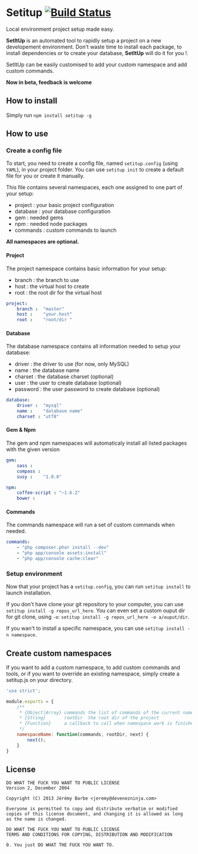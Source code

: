# Setitup [![Build Status](https://secure.travis-ci.org/CapMousse/setitup.png?branch=master)](http://travis-ci.org/CapMousse/setitup)

Local environment project setup made easy.

**SetItUp** is an automated tool to rapidly setup a project on a new developement environment. Don't waste time to install each package, to install dependencies or to create your database, **SetItUp** will do it for you !.

SetItUp can be easily customised to add your custom namespace and add custom commands.

**Now in beta, feedback is welcome**

## How to install

Simply run `npm install setitup -g`

## How to use

### Create a config file

To start, you need to create a config file, named `setitup.config` (using `YAML`), in your project folder. You can use `setitup init` to create a default file for you or create it manually.

This file contains several namespaces, each one assigned to one part of your setup:

- project : your basic project configuration
- database : your database configuration
- gem : needed gems
- npm : needed node packages
- commands : custom commands to launch

**All namespaces are optional.**


#### Project
The project namespace contains basic information for your setup: 
- branch : the branch to use
- host : the virtual host to create
- root : the root dir for the virtual host


```yaml
project:
    branch :  "master"
    host :    "your.host"
    root :    "root/dir "
```

#### Database
The database namespace contains all information needed to setup your database:
- driver : the driver to use (for now, only MySQL)
- name : the database name
- charset : the database charset (optional)
- user : the user to create database (optional)
- password : the user password to create database (optional)

```yaml
database:
    driver :  "mysql"
    name :    "database name"
    charset : "utf8"
```

#### Gem & Npm
The gem and npm namespaces will automaticaly install all listed packages with the given version

```yaml
gem:
    sass :
    compass :
    susy :    "1.0.8"

npm:
    coffee-script : "~1.6.2"
    bower :
```

#### Commands
The commands namespace will run a set of custom commands when needed. 

```yaml
commands:
    - "php composer.phar install --dev"
    - "php app/console assets:install"
    - "php app/console cache:clear"
```

### Setup environment

Now that your project has a `setitup.config`, you can run `setitup install` to launch installation.

If you don't have clone your git repository to your computer, you can use `setitup install -g repos_url_here`. You can even set a custom ouput dir for git clone, using `-o`: `setitup install -g repos_url_here -o a/ouput/dir`.

If you wan't to install a specific namespace, you can use `setitup install -n namespace`.

## Create custom namespaces

If you want to add a custom namespace, to add custom commands and tools, or if you want to override an existing namespace, simply create a setitup.js on your directory.

```javascript
'use strict';

module.exports = {
    /**
     * {Object|Array} commands the list of commands of the current namespace
     * {String}       rootDir  the root dir of the project
     * {Function}     a callback to call when namespace work is finished
     */
    namespaceName: function(commands, rootDir, next) {
        next();
    }
}
```

## License

```
DO WHAT THE FUCK YOU WANT TO PUBLIC LICENSE
Version 2, December 2004

Copyright (C) 2013 Jérémy Barbe <jeremy@devenezninja.com>

Everyone is permitted to copy and distribute verbatim or modified
copies of this license document, and changing it is allowed as long
as the name is changed.

DO WHAT THE FUCK YOU WANT TO PUBLIC LICENSE
TERMS AND CONDITIONS FOR COPYING, DISTRIBUTION AND MODIFICATION

0. You just DO WHAT THE FUCK YOU WANT TO.
```

